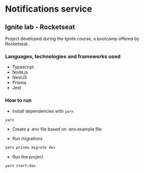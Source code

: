 # Notifications service

## Ignite lab - Rocketseat

Project developed during the Ignite course, a bootcamp offered by Rocketseat.

### Languages, technologies and frameworks used

- Typescript
- Node.js
- NestJS
- Prisma
- Jest

### How to run

- Install dependencies with `yarn`
```bash
yarn
```
- Create a .env file based on .env.example file

- Run migrations
```bash
yarn prisma migrate dev
```

- Run the project
```bash
yarn start:dev
```

